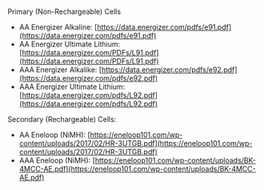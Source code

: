 Primary (Non-Rechargeable) Cells
- AA Energizer Alkaline: [https://data.energizer.com/pdfs/e91.pdf](https://data.energizer.com/pdfs/e91.pdf)
- AA Energizer Ultimate Lithium: [https://data.energizer.com/PDFs/L91.pdf](https://data.energizer.com/PDFs/L91.pdf)
- AAA Energizer Alkalike: [https://data.energizer.com/pdfs/e92.pdf](https://data.energizer.com/pdfs/e92.pdf)
- AAA Energizer Ultimate Lithium: [https://data.energizer.com/pdfs/L92.pdf](https://data.energizer.com/pdfs/L92.pdf)

Secondary (Rechargeable) Cells:
- AA Eneloop (NiMH): [https://eneloop101.com/wp-content/uploads/2017/02/HR-3UTGB.pdf](https://eneloop101.com/wp-content/uploads/2017/02/HR-3UTGB.pdf)
- AAA Eneloop (NiMH): [https://eneloop101.com/wp-content/uploads/BK-4MCC-AE.pdf](https://eneloop101.com/wp-content/uploads/BK-4MCC-AE.pdf)
